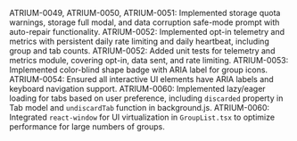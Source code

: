ATRIUM-0049, ATRIUM-0050, ATRIUM-0051: Implemented storage quota warnings, storage full modal, and data corruption safe-mode prompt with auto-repair functionality.
ATRIUM-0052: Implemented opt-in telemetry and metrics with persistent daily rate limiting and daily heartbeat, including group and tab counts.
ATRIUM-0052: Added unit tests for telemetry and metrics module, covering opt-in, data sent, and rate limiting.
ATRIUM-0053: Implemented color-blind shape badge with ARIA label for group icons.
ATRIUM-0054: Ensured all interactive UI elements have ARIA labels and keyboard navigation support.
ATRIUM-0060: Implemented lazy/eager loading for tabs based on user preference, including `discarded` property in Tab model and `undiscardTab` function in background.js.
ATRIUM-0060: Integrated `react-window` for UI virtualization in `GroupList.tsx` to optimize performance for large numbers of groups.
